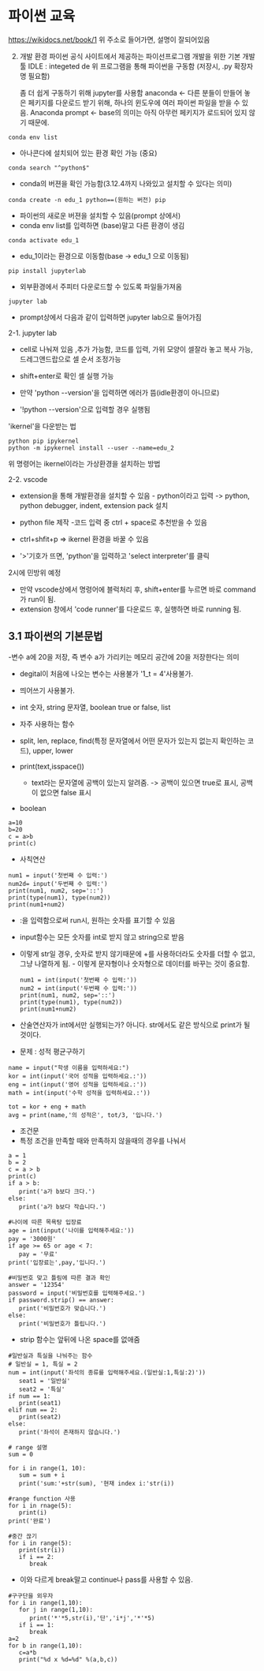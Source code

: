 # 파이썬 교육
https://wikidocs.net/book/1 
위 주소로 들어가면, 설명이 잘되어있음

2. 개발 환경
   파이썬 공식 사이트에서 제공하는 파이선프로그램 개발을 위한 기본 개발 툴
   IDLE : integeted de
   위 프로그램을 통해 파이썬을 구동함 (저장시, .py 확장자명 필요함)

   좀 더 쉽게 구동하기 위해 jupyter를 사용함
   anaconda <- 다른 분들이 만들어 놓은 페키지를 다운로드 받기 위해, 하나의 윈도우에 여러 파이썬 파일을 받을 수 있음.
   Anaconda prompt <- base의 의미는 아직 아무런 페키지가 로드되어 있지 않기 때문에.

   
```
conda env list
```
-  아나콘다에 설치되어 있는 환경 확인 가능 (중요)

```
conda search "^python$"
```
-  conda의 버젼을 확인 가능함(3.12.4까지 나와있고 설치할 수 있다는 의미)


```
conda create -n edu_1 python==(원하는 버전) pip
```
-  파이썬의 새로운 버젼을 설치할 수 있음(prompt 상에서)
-  conda env list를 입력하면 (base)말고 다른 환경이 생김

```
conda activate edu_1
```
- edu_1이라는 환경으로 이동함(base -> edu_1 으로 이동됨)

```
pip install jupyterlab
```
- 외부환경에서 주피터 다운로드할 수 있도록 파일들가져옴

```
jupyter lab
```
-  prompt상에서 다음과 같이 입력하면 jupyter lab으로 들어가짐

2-1. jupyter lab 
-  cell로 나눠져 있음 ,추가 가능함, 코드를 입력, 가위 모양이 셀잘라 놓고 복사 가능, 드레그앤드랍으로 셀 순서 조정가능
-  shift+enter로 확인 셀 실행 가능

  -   만약 'python --version'을 입력하면 에러가 뜸(idle환경이 아니므로)
  -   '!python --version'으로 입력할 경우 실행됨

'ikernel'을 다운받는 법
```
python pip ipykernel
python -m ipykernel install --user --name=edu_2
```
위 명령어는 ikernel이라는 가상환경을 설치하는 방법

2-2. vscode
  -  extension을 통해 개발환경을 설치할 수 있음
    -  python이라고 입력 -> python, python debugger, indent, extension pack 설치
  -  python file 제작
-코드 입력 중 ctrl + space로 추천받을 수 있음

-  ctrl+shfit+p => ikernel 환경을 바꿀 수 있음
  -  '>'기호가 뜨면, 'python'을 입력하고 'select interpreter'를 클릭

2시에 민방위 예정

-   만약 vscode상에서 명령어에 블럭처리 후, shift+enter를 누르면 바로 command가 run이 됨.
  -   extension 창에서 'code runner'를 다운로드 후, 실행하면 바로 running 됨.

## 3.1 파이썬의 기본문법

-변수 a에 20을 저장, 즉 변수 a가 가리키는 메모리 공간에 20을 저장한다는 의미
   -    degital이 처음에 나오는 변수는 사용불가 '1_t = 4'사용불가.
   -    띄어쓰기 사용불가.

-   int 숫자, string 문자열, boolean true or false, list
-   자주 사용하는 함수
  -   split, len, replace, find(특정 문자열에서 어떤 문자가 있는지 없는지 확인하는 코드), upper, lower
  -    print(text,isspace())
       -   text라는 문자열에 공백이 있는지 알려줌. -> 공백이 있으면 true로 표시, 공백이 없으면 false 표시
   
-   boolean
```
a=10
b=20
c = a>b
print(c)
```

-   사칙연산
```
num1 = input('첫번째 수 입력:')
num2d= input('두번째 수 입력:')
print(num1, num2, sep='::')
print(type(num1), type(num2))
print(num1+num2)
```
   -   :을 입력함으로써 run시, 원하는 숫자를 표기할 수 있음
   -   input함수는 모든 숫자를 int로 받지 않고 string으로 받음
   -   이렇게 str일 경우, 숫자로 받지 않기때문에 +를 사용하더라도 숫자를 더할 수 없고, 그냥 나열하게 됨.
     -   이렇게 문자형이나 숫자형으로 데이터를 바꾸는 것이 중요함.
       
       ```
       num1 = int(input('첫번째 수 입력:'))
       num2 = int(input('두번째 수 입력:'))
       print(num1, num2, sep='::')
       print(type(num1), type(num2))
       print(num1+num2)
       ```
- 산술연산자가 int에서만 실행되는가? 아니다. str에서도 같은 방식으로 print가 될 것이다.

-   문제 : 성적 평균구하기
```
name = input("학생 이름을 입력하세요:")
kor = int(input('국어 성적을 입력하세요.:'))
eng = int(input('영어 성적을 입력하세요.:'))
math = int(input('수학 성적을 입력하세요.:'))

tot = kor + eng + math
avg = print(name,'의 성적은', tot/3, '입니다.')
```
-   조건문
  -   특정 조건을 만족할 때와 만족하지 않을때의 경우를 나눠서
```
a = 1
b = 2
c = a > b
print(c)
if a > b:
   print('a가 b보다 크다.')
else:
   print('a가 b보다 작습니다.')
```

       
```
#나이에 따른 목욕탕 입장료
age = int(input('나이를 입력해주세요:'))
pay = '3000원'
if age >= 65 or age < 7:
   pay = '무료'
print('입장료는',pay,'입니다.')
```

```
#비밀번호 맞고 틀림에 따른 결과 확인
answer = '12354'
password = input('비밀번호를 입력해주세요.')
if password.strip() == answer:
   print('비밀번호가 맞습니다.')
else:
   print('비밀번호가 틀립니다.')
```

-   strip 함수는 앞뒤에 나온 space를 없애줌

```
#일반실과 특실을 나눠주는 함수
# 일반실 = 1, 특실 = 2
num = int(input('좌석의 종류를 입력해주세요.(일반실:1,특실:2)'))
   seat1 = '일반실'
   seat2 = '특실'
if num == 1:
   print(seat1)
elif num == 2:
   print(seat2)
else:
   print('좌석이 존재하지 않습니다.')
```

```
# range 설명
sum = 0

for i in range(1, 10):
   sum = sum + i
   print('sum:'+str(sum), '현재 index i:'str(i))
```
```
#range function 사용
for i in rnage(5):
   print(i)
print('완료')
```

```
#중간 끊기
for i in range(5):
   print(str(i))
   if i == 2:
      break
```
- 이와 다르게 break말고 continue나 pass를 사용할 수 있음.

```
#구구단을 외우자
for i in range(1,10):
   for j in range(1,10):
      print('*'*5,str(i),'단','i*j','*'*5)
   if i == 1:
      break
a=2
for b in range(1,10):
   c=a*b
   print("%d x %d=%d" %(a,b,c))
```
